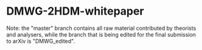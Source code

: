 # DMWG-2HDM-whitepaper

Note: the "master" branch contains all raw material contributed by theorists and analysers, while the branch that is being edited for the final submission to arXiv is "DMWG_edited". 
